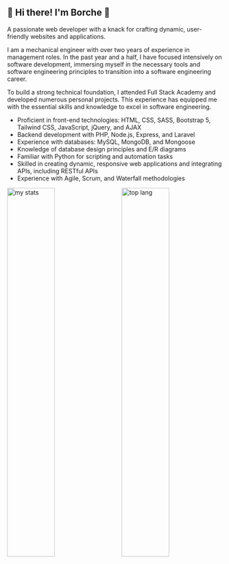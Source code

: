 
## 👋 Hi there! I'm Borche 🚀
<p>A passionate web developer with a knack for crafting dynamic, user-friendly websites and applications.</p>
<p>I am a mechanical engineer with over two years of experience in management roles. In the past year and a half, I have focused intensively on software development, immersing myself in the necessary tools and software engineering principles to transition into a software engineering career.</p>
<p>To build a strong technical foundation, I attended Full Stack Academy and developed numerous personal projects. This experience has equipped me with the essential skills and knowledge to excel in software engineering.</p>



<ul>
  <li>Proficient in front-end technologies: HTML, CSS, SASS, Bootstrap 5, Tailwind CSS, JavaScript, jQuery, and AJAX</li>
  <li>Backend development with PHP, Node.js, Express, and Laravel</li>
  <li>Experience with databases: MySQL, MongoDB, and Mongoose</li>
  <li>Knowledge of database design principles and E/R diagrams</li>
  <li>Familiar with Python for scripting and automation tasks</li>
  <li>Skilled in creating dynamic, responsive web applications and integrating APIs, including RESTful APIs</li>
  <li>Experience with Agile, Scrum, and Waterfall methodologies</li>
</ul>

<img  alt="my stats" align="left" width="47%"  src="https://github-readme-stats.vercel.app/api?username=borchekojikj&show_icons=true">
<img alt="top lang" align="right" width="47%"   src="https://github-readme-stats.vercel.app/api/top-langs/?username=borchekojikj&layout=compact"> 




<!--
**borchekojikj/borchekojikj** is a ✨ _special_ ✨ repository because its `README.md` (this file) appears on your GitHub profile.

Here are some ideas to get you started:

- 🔭 I’m currently working on ...
- 🌱 I’m currently learning ...
- 👯 I’m looking to collaborate on ...
- 🤔 I’m looking for help with ...
- 💬 Ask me about ...
- 📫 How to reach me: ...
- 😄 Pronouns: ...
- ⚡ Fun fact: ...
-->

